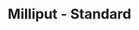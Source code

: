 ---
layout: product
title: "Milliput - Standard"
price: "700" 
desc: "Dvodelna epoksi masa"
img_path: "/assets/img/MIL_STD.webp"
brand: "N/A"
available: true
special_offer: false
new: true
soon: false
cat: "00"
subcat: "00"
subsubcat: "0N/A"
sifra: "MIL_STD"
popular: false
---